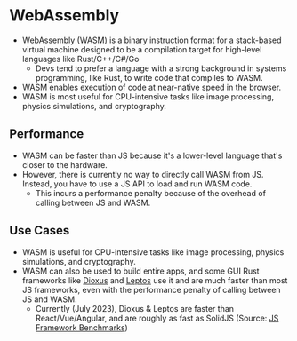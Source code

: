 # WebAssembly

- WebAssembly (WASM) is a binary instruction format for a stack-based virtual machine designed to be a compilation target for high-level languages like Rust/C++/C#/Go
  - Devs tend to prefer a language with a strong background in systems programming, like Rust, to write code that compiles to WASM.
- WASM enables execution of code at near-native speed in the browser.
- WASM is most useful for CPU-intensive tasks like image processing, physics simulations, and cryptography.

## Performance

- WASM can be faster than JS because it's a lower-level language that's closer to the hardware.
- However, there is currently no way to directly call WASM from JS. Instead, you have to use a JS API to load and run WASM code.
  - This incurs a performance penalty because of the overhead of calling between JS and WASM.

## Use Cases

- WASM is useful for CPU-intensive tasks like image processing, physics simulations, and cryptography.
- WASM can also be used to build entire apps, and some GUI Rust frameworks like [Dioxus](https://dioxuslabs.com/) and [Leptos](https://leptos.dev/) use it and are much faster than most JS frameworks, even with the performance penalty of calling between JS and WASM.
  - Currently (July 2023), Dioxus & Leptos are faster than React/Vue/Angular, and are roughly as fast as SolidJS (Source: [JS Framework Benchmarks](https://krausest.github.io/js-framework-benchmark/2023/table_chrome_114.0.5735.90.html))
